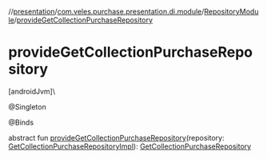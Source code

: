//[presentation](../../../index.md)/[com.veles.purchase.presentation.di.module](../index.md)/[RepositoryModule](index.md)/[provideGetCollectionPurchaseRepository](provide-get-collection-purchase-repository.md)

# provideGetCollectionPurchaseRepository

[androidJvm]\

@Singleton

@Binds

abstract fun [provideGetCollectionPurchaseRepository](provide-get-collection-purchase-repository.md)(repository: [GetCollectionPurchaseRepositoryImpl](../../../../data/data/com.veles.purchase.data.repository.collection.get/-get-collection-purchase-repository-impl/index.md)): [GetCollectionPurchaseRepository](../../../../domain/domain/com.veles.purchase.domain.repository.collection/-get-collection-purchase-repository/index.md)

